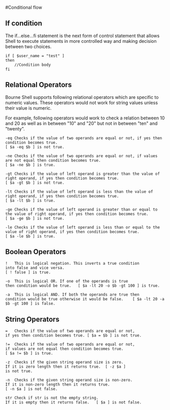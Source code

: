 #Conditional flow

## If condition

The if...else...fi statement is the next form of control statement that allows Shell to execute statements in more controlled way and making
 decision between two choices.

    if [ $user_name = "test" ] 
    then
        //Condition body
    fi

## Relational Operators

Bourne Shell supports following relational operators which are 
specific to numeric values. These operators would not work 
for string values unless their value is numeric.

For example, following operators would work to check a relation 
between 10 and 20 as well as in between "10" and "20" but not in 
between "ten" and "twenty".

    -eq	Checks if the value of two operands are equal or not, if yes then condition becomes true.	
    [ $a -eq $b ] is not true.
    
    -ne	Checks if the value of two operands are equal or not, if values are not equal then condition becomes true.	
    [ $a -ne $b ] is true.
    
    -gt	Checks if the value of left operand is greater than the value of right operand, if yes then condition becomes true.	
    [ $a -gt $b ] is not true.

    -lt	Checks if the value of left operand is less than the value of right operand, if yes then condition becomes true.	
    [ $a -lt $b ] is true.
    
    -ge	Checks if the value of left operand is greater than or equal to the value of right operand, if yes then condition becomes true.	
    [ $a -ge $b ] is not true.

    -le	Checks if the value of left operand is less than or equal to the value of right operand, if yes then condition becomes true.
    [ $a -le $b ] is true.


## Boolean Operators


    !	This is logical negation. This inverts a true condition 
    into false and vice versa.	
    [ ! false ] is true.
    
    -o	This is logical OR. If one of the operands is true 
    then condition would be true.	[ $a -lt 20 -o $b -gt 100 ] is true.
   
    -a	This is logical AND. If both the operands are true then 
    condition would be true otherwise it would be false.	[ $a -lt 20 -a $b -gt 100 ] is false.




## String Operators


    =	Checks if the value of two operands are equal or not, 
    if yes then condition becomes true.	[ $a = $b ] is not true.

    !=	Checks if the value of two operands are equal or not, 
    if values are not equal then condition becomes true.	
    [ $a != $b ] is true.

    -z	Checks if the given string operand size is zero. 
    If it is zero length then it returns true.	[ -z $a ] 
    is not true.

    -n	Checks if the given string operand size is non-zero. 
    If it is non-zero length then it returns true.	
    [ -n $a ] is not false.

    str	Check if str is not the empty string. 
    If it is empty then it returns false.	[ $a ] is not false.